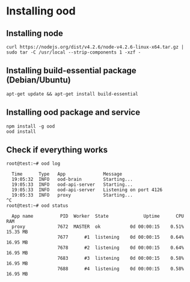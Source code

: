 # Installing ood

## Installing node
```
curl https://nodejs.org/dist/v4.2.6/node-v4.2.6-linux-x64.tar.gz | sudo tar -C /usr/local --strip-components 1 -xzf -
```

## Installing build-essential package (Debian/Ubuntu)
```
apt-get update && apt-get install build-essential
```

## Installing ood package and service
```
npm install -g ood
ood install
```

## Check if everything works
```
root@test:~# ood log

  Time      Type   App              Message  
  19:05:32  INFO   ood-brain        Starting...  
  19:05:33  INFO   ood-api-server   Starting...  
  19:05:33  INFO   ood-api-server   Listening on port 4126  
  19:05:33  INFO   proxy            Starting...  
^C
root@test:~# ood status

  App name          PID  Worker  State             Uptime      CPU        RAM  
  proxy            7672  MASTER  ok           0d 00:00:15    0.51%   15.35 MB  
                   7677      #1  listening    0d 00:00:15    0.64%   16.95 MB  
                   7678      #2  listening    0d 00:00:15    0.64%   16.95 MB  
                   7683      #3  listening    0d 00:00:15    0.58%   16.95 MB  
                   7688      #4  listening    0d 00:00:15    0.58%   16.95 MB  

```

